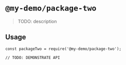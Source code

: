# `@my-demo/package-two`

> TODO: description

## Usage

```
const packageTwo = require('@my-demo/package-two');

// TODO: DEMONSTRATE API
```
